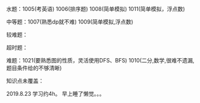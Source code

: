 水题：1005(考英语)  1006(排序题) 1008(简单模拟) 1011(简单模拟，浮点数)

中等题：1007(熟悉dp就不难) 1009(简单模拟,浮点数) 

较难题：

超时题：

难题：1021(要熟悉图的性质，灵活使用DFS、BFS) 1010(二分,数学,很难不遗漏,题目条件给的不够清晰)

知识点未覆盖：


2019.8.23 学习约4h。 早上睡了懒觉。。。